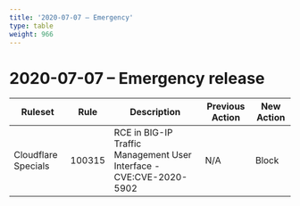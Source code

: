 ```yaml
---
title: '2020-07-07 – Emergency'
type: table
weight: 966
---
```


# 2020-07-07 – Emergency release

<TableWrap><table style="width: 100%">

<thead>
  <tr>
    <th>Ruleset</th>
    <th>Rule</th>
    <th>Description</th>
    <th>Previous Action</th>
    <th>New Action</th>
  </tr>
</thead>
<tbody>
  <tr>
    <td>Cloudflare Specials</td>
    <td>100315</td>
    <td>RCE in BIG-IP Traffic Management User Interface - CVE:CVE-2020-5902</td>
    <td>N/A</td>
    <td>Block</td>
  </tr>
</tbody>

</table></TableWrap>
